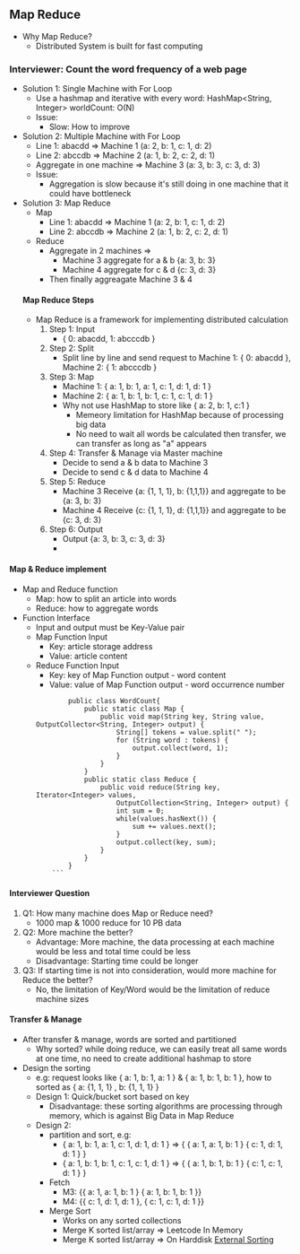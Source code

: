 ## Map Reduce
- Why Map Reduce?
	- Distributed System is built for fast computing

### Interviewer: Count the word frequency of a web page
- Solution 1: Single Machine with For Loop
	- Use a hashmap and iterative with every word: HashMap<String, Integer> worldCount: O(N)
	- Issue:
		- Slow: How to improve
- Solution 2: Multiple Machine with For Loop
	- Line 1: abacdd => Machine 1 (a: 2, b: 1, c: 1, d: 2)
	- Line 2: abccdb => Machine 2 (a: 1, b: 2, c: 2, d: 1)
	- Aggregate in one machine => Machine 3 (a: 3, b: 3, c: 3, d: 3)
	- Issue:
		- Aggregation is slow because it's still doing in one machine that it could have bottleneck
- Solution 3: Map Reduce
	- Map
		- Line 1: abacdd => Machine 1 (a: 2, b: 1, c: 1, d: 2)
		- Line 2: abccdb => Machine 2 (a: 1, b: 2, c: 2, d: 1)
	- Reduce
		- Aggregate in  2 machines => 
			- Machine 3 aggregate for a & b {a: 3, b: 3}
			- Machine 4 aggregate for c & d {c: 3, d: 3}
		- Then finally aggreagate Machine 3 & 4
	#### Map Reduce Steps
	- Map Reduce is a framework for implementing distributed calculation
		1. Step 1: Input	
			- { 0: abacdd, 1: abcccdb }
		2. Step 2: Split   
			- Split line by line and send request to Machine 1: { 0: abacdd }, Machine 2: { 1: abcccdb }
		3. Step 3: Map	
			- Machine 1: { a: 1, b: 1, a: 1, c: 1, d: 1, d: 1 }
			- Machine 2: { a: 1, b: 1, b: 1, c: 1, c: 1, d: 1 }
			- Why not use HashMap to store like { a: 2, b: 1, c:1 }
				- Memeory limitation for HashMap because of processing big data
				- No need to wait all words be calculated then transfer, we can transfer as long as "a" appears
		4. Step 4: Transfer & Manage via Master machine
			- Decide to send a & b data to Machine 3
			- Decide to send c & d data to Machine 4
		5. Step 5: Reduce
			- Machine 3 Receive {a: {1, 1, 1}, b: {1,1,1}} and aggregate to be {a: 3, b: 3}
			- Machine 4 Receive {c: {1, 1, 1}, d: {1,1,1}} and aggregate to be {c: 3, d: 3}
		6. Step 6: Output
			- Output {a: 3, b: 3, c: 3, d: 3}
			- 
#### Map & Reduce implement
- Map and Reduce function
	- Map: how to split an article into words
	- Reduce: how to aggregate words
- Function Interface
	- Input and output must be Key-Value pair
	- Map Function Input
		- Key: article storage address
		- Value: article content
	- Reduce Function Input
		- Key: key of Map Function output - word content
		- Value: value of Map Function output - word occurrence number
		```
				public class WordCount{
					public static class Map {
						public void map(String key, String value, OutputCollector<String, Integer> output) {
							String[] tokens = value.split(" ");
							for (String word : tokens) {
								output.collect(word, 1);
							}
						}
					}
					public static class Reduce {
						public void reduce(String key, Iterator<Integer> values, 
							OutputCollection<String, Integer> output) {
							int sum = 0;
							while(values.hasNext()) {
								sum += values.next();
							}
							output.collect(key, sum);
						}
					}
				}
			```
		
#### Interviewer Question
1. Q1: How many machine does Map or Reduce need?
	- 1000 map & 1000 reduce for 10 PB data
2. Q2: More machine the better?
	- Advantage: More machine, the data processing at each machine would be less and total time could be less
	- Disadvantage: Starting time could be longer
3. Q3: If starting time is not into consideration, would more machine for Reduce the better?
	- No, the limitation of Key/Word would be the limitation of reduce machine sizes

#### Transfer & Manage
- After transfer & manage, words are sorted and partitioned
	- Why sorted? while doing reduce, we can easily treat all same words at one time, no need to create additional hashmap to store
- Design the sorting
	- e.g: request looks like { a: 1, b: 1, a: 1 } & { a: 1, b: 1, b: 1 }, how to sorted as { a: {1, 1, 1} , b: {1, 1, 1} }
	- Design 1: Quick/bucket sort based on key
		- Disadvantage: these sorting algorithms are processing through memory, which is against Big Data in Map Reduce
	- Design 2: 
		- partition and sort, e.g:
			- { a: 1, b: 1, a: 1, c: 1, d: 1, d: 1 } => { { a: 1, a: 1, b: 1 } { c: 1, d: 1, d: 1 } }
			- { a: 1, b: 1, b: 1, c: 1, c: 1, d: 1 } => { { a: 1, b: 1, b: 1 } { c: 1, c: 1, d: 1 } }
		- Fetch
			- M3: {{ a: 1, a: 1, b: 1 }  { a: 1, b: 1, b: 1 }}
			- M4: {{ c: 1, d: 1, d: 1 }, { c: 1, c: 1, d: 1 }}
		- Merge Sort
			- Works on any sorted collections
			- Merge K sorted list/array => Leetcode In Memory
			- Merge K sorted list/array => On Harddisk [External Sorting](https://en.wikipedia.org/wiki/External_sorting)
<!--stackedit_data:
eyJoaXN0b3J5IjpbLTEzNjg0MTUwMTQsLTE4Nzc5NTQ1NjNdfQ
==
-->